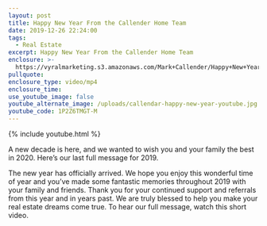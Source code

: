 ```yaml
---
layout: post
title: Happy New Year From the Callender Home Team
date: 2019-12-26 22:24:00
tags:
  - Real Estate
excerpt: Happy New Year From the Callender Home Team
enclosure: >-
  https://vyralmarketing.s3.amazonaws.com/Mark+Callender/Happy+New+Year+From+the+Callender+Home+Team.mp4
pullquote:
enclosure_type: video/mp4
enclosure_time:
use_youtube_image: false
youtube_alternate_image: /uploads/callendar-happy-new-year-youtube.jpg
youtube_code: 1P2Z6TMGT-M
---
```


{% include youtube.html %}

<p class="center">A new decade is here, and we wanted to wish you and your family the best in 2020. Here’s our last full message for 2019.</p>

The new year has officially arrived. We hope you enjoy this wonderful time of year and you’ve made some fantastic memories throughout 2019 with your family and friends. Thank you for your continued support and referrals from this year and in years past. We are truly blessed to help you make your real estate dreams come true. To hear our full message, watch this short video.